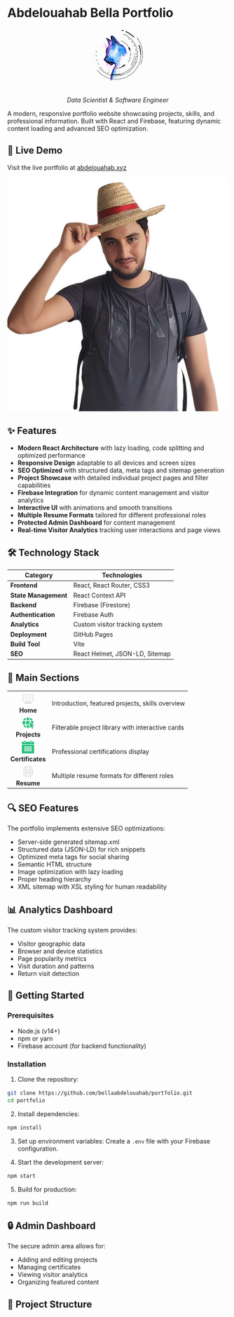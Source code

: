 # Abdelouahab Bella Portfolio

<div align="center">
  <img src="https://raw.githubusercontent.com/bellaabdelouahab/portfolio/refs/heads/master/public/logo.jpg" alt="Portfolio Logo" width="120" height="120" style="border-radius: 50%;">
  <br><br>
  <p><em>Data Scientist & Software Engineer</em></p>
</div>

A modern, responsive portfolio website showcasing projects, skills, and professional information. Built with React and Firebase, featuring dynamic content loading and advanced SEO optimization.

## 🌟 Live Demo

Visit the live portfolio at [abdelouahab.xyz](abdelouahab.xyz)

<div align="center">
  <img src="https://raw.githubusercontent.com/bellaabdelouahab/portfolio/refs/heads/master/public/Personal%20Picture.jpg" alt="Portfolio Screenshot" width="600">
</div>

## ✨ Features

- **Modern React Architecture** with lazy loading, code splitting and optimized performance
- **Responsive Design** adaptable to all devices and screen sizes
- **SEO Optimized** with structured data, meta tags and sitemap generation
- **Project Showcase** with detailed individual project pages and filter capabilities
- **Firebase Integration** for dynamic content management and visitor analytics
- **Interactive UI** with animations and smooth transitions
- **Multiple Resume Formats** tailored for different professional roles
- **Protected Admin Dashboard** for content management
- **Real-time Visitor Analytics** tracking user interactions and page views

## 🛠️ Technology Stack

| Category | Technologies |
|----------|-------------|
| **Frontend** | React, React Router, CSS3 |
| **State Management** | React Context API |
| **Backend** | Firebase (Firestore) |
| **Authentication** | Firebase Auth |
| **Analytics** | Custom visitor tracking system |
| **Deployment** | GitHub Pages |
| **Build Tool** | Vite |
| **SEO** | React Helmet, JSON-LD, Sitemap |

## 📱 Main Sections

<div align="center">
  <table>
    <tr>
      <td align="center"><img src="https://raw.githubusercontent.com/bellaabdelouahab/portfolio/refs/heads/master/public/icons/web-dev.png" width="30"><br><strong>Home</strong></td>
      <td>Introduction, featured projects, skills overview</td>
    </tr>
    <tr>
      <td align="center"><img src="https://raw.githubusercontent.com/bellaabdelouahab/portfolio/refs/heads/master/public/icons/site.png" width="30"><br><strong>Projects</strong></td>
      <td>Filterable project library with interactive cards</td>
    </tr>
    <tr>
      <td align="center"><img src="https://raw.githubusercontent.com/bellaabdelouahab/portfolio/refs/heads/master/public/icons/calendar.png" width="30"><br><strong>Certificates</strong></td>
      <td>Professional certifications display</td>
    </tr>
    <tr>
      <td align="center"><img src="https://raw.githubusercontent.com/bellaabdelouahab/portfolio/refs/heads/master/public/icons/AI.png" width="30"><br><strong>Resume</strong></td>
      <td>Multiple resume formats for different roles</td>
    </tr>
  </table>
</div>

## 🔍 SEO Features

The portfolio implements extensive SEO optimizations:

- Server-side generated sitemap.xml
- Structured data (JSON-LD) for rich snippets
- Optimized meta tags for social sharing
- Semantic HTML structure
- Image optimization with lazy loading
- Proper heading hierarchy
- XML sitemap with XSL styling for human readability

## 📊 Analytics Dashboard

The custom visitor tracking system provides:

- Visitor geographic data
- Browser and device statistics
- Page popularity metrics
- Visit duration and patterns
- Return visit detection

## 🚀 Getting Started

### Prerequisites

- Node.js (v14+)
- npm or yarn
- Firebase account (for backend functionality)

### Installation

1. Clone the repository:
```bash
git clone https://github.com/bellaabdelouahab/portfolio.git
cd portfolio
```

2. Install dependencies:
```bash
npm install
```

3. Set up environment variables:
Create a `.env` file with your Firebase configuration.

4. Start the development server:
```bash
npm start
```

5. Build for production:
```bash
npm run build
```

## 🔒 Admin Dashboard

The secure admin area allows for:

- Adding and editing projects
- Managing certificates
- Viewing visitor analytics
- Organizing featured content

## 📂 Project Structure
